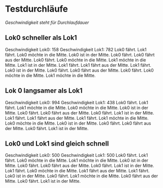 # Testdurchläufe

*Geschwindigkeit steht für Durchlaufdauer*

## Lok0 schneller als Lok1

Geschwindigkeit Lok0: 158
Geschwindigkeit Lok1: 782
Lok0 fährt.
        Lok1 fährt.
Lok0 möchte in die Mitte.
Lok0 ist in der Mitte.
Lok0 fährt.
Lok0 fährt aus der Mitte.
Lok0 fährt.
Lok0 möchte in die Mitte.
        Lok1 möchte in die Mitte.
        Lok1 ist in der Mitte.
        Lok1 fährt.
        Lok1 fährt aus der Mitte.
        Lok1 fährt.
Lok0 ist in der Mitte.
Lok0 fährt.
Lok0 fährt aus der Mitte.
Lok0 fährt.
Lok0 möchte in die Mitte.
        Lok1 möchte in die Mitte.

## Lok 0 langsamer als Lok1

Geschwindigkeit Lok0: 994
Geschwindigkeit Lok1: 438
Lok0 fährt.
        Lok1 fährt.
        Lok1 möchte in die Mitte.
Lok0 möchte in die Mitte.
Lok0 ist in der Mitte.
Lok0 fährt.
Lok0 fährt aus der Mitte.
Lok0 fährt.
        Lok1 ist in der Mitte.
        Lok1 fährt.
        Lok1 fährt aus der Mitte.
        Lok1 fährt.
        Lok1 möchte in die Mitte.
Lok0 möchte in die Mitte.
Lok0 ist in der Mitte.
Lok0 fährt.
Lok0 fährt aus der Mitte.
Lok0 fährt.
        Lok1 ist in der Mitte.

## Lok0 und Lok1 sind gleich schnell

Geschwindigkeit Lok0: 500
Geschwindigkeit Lok1: 500
Lok0 fährt.
        Lok1 fährt.
Lok0 möchte in die Mitte.
        Lok1 möchte in die Mitte.
Lok0 ist in der Mitte.
Lok0 fährt.
Lok0 fährt aus der Mitte.
Lok0 fährt.
        Lok1 ist in der Mitte.
        Lok1 fährt.
Lok0 möchte in die Mitte.
        Lok1 fährt aus der Mitte.
        Lok1 fährt.
Lok0 ist in der Mitte.
Lok0 fährt.
        Lok1 möchte in die Mitte.
Lok0 fährt aus der Mitte.
Lok0 fährt.
        Lok1 ist in der Mitte.
